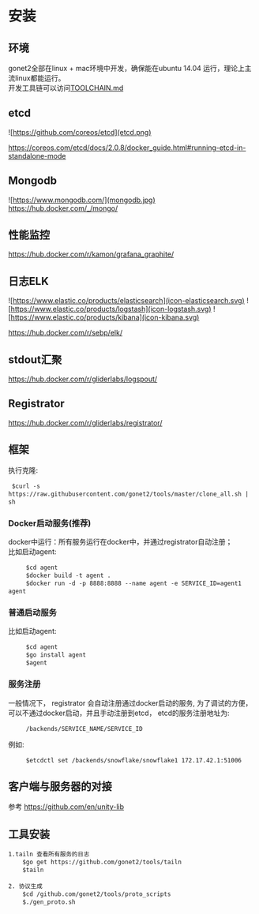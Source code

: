 # 安装
## 环境
gonet2全部在linux + mac环境中开发，确保能在ubuntu 14.04 运行，理论上主流linux都能运行。      
开发工具链可以访问[TOOLCHAIN.md](TOOLCHAIN.md)     

## etcd
![https://github.com/coreos/etcd](etcd.png)

https://coreos.com/etcd/docs/2.0.8/docker_guide.html#running-etcd-in-standalone-mode

## Mongodb
![https://www.mongodb.com/](mongodb.jpg)
https://hub.docker.com/_/mongo/

## 性能监控
https://hub.docker.com/r/kamon/grafana_graphite/

## 日志ELK
![https://www.elastic.co/products/elasticsearch](icon-elasticsearch.svg) 
![https://www.elastic.co/products/logstash](icon-logstash.svg) 
![https://www.elastic.co/products/kibana](icon-kibana.svg) 

https://hub.docker.com/r/sebp/elk/

## stdout汇聚
https://hub.docker.com/r/gliderlabs/logspout/

## Registrator
https://hub.docker.com/r/gliderlabs/registrator/

## 框架
执行克隆:       

     $curl -s https://raw.githubusercontent.com/gonet2/tools/master/clone_all.sh | sh      

### Docker启动服务(推荐)
docker中运行：所有服务运行在docker中，并通过registrator自动注册；            
比如启动agent: 

         $cd agent
         $docker build -t agent .
         $docker run -d -p 8888:8888 --name agent -e SERVICE_ID=agent1 agent


### 普通启动服务
比如启动agent: 

         $cd agent
         $go install agent
         $agent

### 服务注册
一般情况下， registrator 会自动注册通过docker启动的服务, 为了调试的方便，可以不通过docker启动，并且手动注册到etcd， etcd的服务注册地址为:

         /backends/SERVICE_NAME/SERVICE_ID 
         
例如:

         $etcdctl set /backends/snowflake/snowflake1 172.17.42.1:51006
         
## 客户端与服务器的对接

参考 https://github.com/en/unity-lib


## 工具安装
	1.tailn 查看所有服务的日志
		$go get https://github.com/gonet2/tools/tailn
		$tailn
	
	2. 协议生成
		$cd /github.com/gonet2/tools/proto_scripts
		$./gen_proto.sh
	
